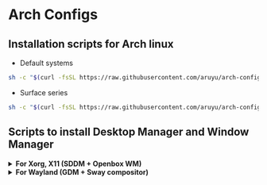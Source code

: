 # Arch Configs

## Installation scripts for Arch linux

* Default systems

```bash
sh -c "$(curl -fsSL https://raw.githubusercontent.com/aruyu/arch-configs/master/tools/install_system.sh)"
```

* Surface series

```bash
sh -c "$(curl -fsSL https://raw.githubusercontent.com/aruyu/arch-configs/master/tools/install_surface.sh)"
```

## Scripts to install Desktop Manager and Window Manager

<details>
<summary><b>For Xorg, X11 (SDDM + Openbox WM)</b></summary>

```bash
sh -c "$(curl -fsSL https://raw.githubusercontent.com/aruyu/arch-configs/master/tools/install_xorg.sh)"
```

*Additianally, if you need Openbox configs, check out my personal Openbox dotfiles.*

> https://github.com/aruyu/openbox-dotfiles

</details>

<details>
<summary><b>For Wayland (GDM + Sway compositor)</b></summary>

```bash
sh -c "$(curl -fsSL https://raw.githubusercontent.com/aruyu/arch-configs/master/tools/install_wayland.sh)"
```

*If you need Sway configs, check out my personal Sway dotfiles.*

> https://github.com/aruyu/sway-dotfiles

*Alternatively, check out my personal Hyprland dotfiles.*

> https://github.com/aruyu/hyprland-dotfiles

</details>

